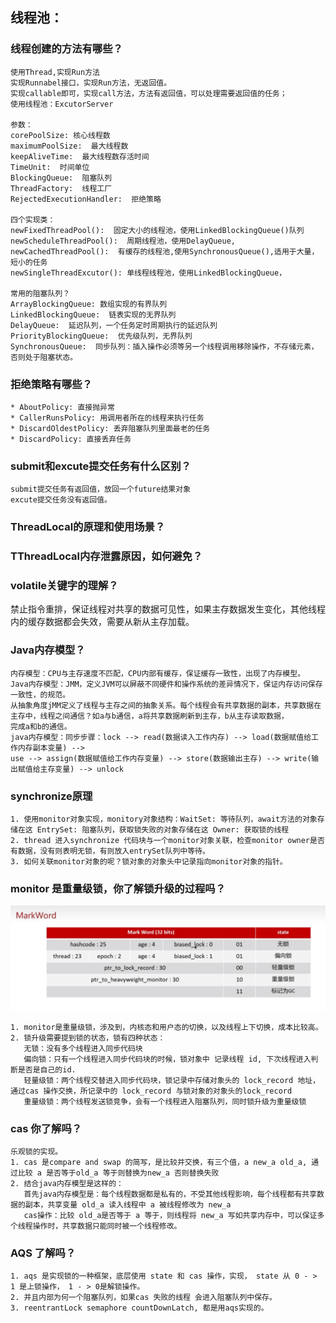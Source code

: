 ## 线程池：
### 线程创建的方法有哪些？
```text
使用Thread,实现Run方法
实现Runnabel接口，实现Run方法，无返回值。
实现callable即可，实现call方法，方法有返回值，可以处理需要返回值的任务；
使用线程池：ExcutorServer

参数：
corePoolSize: 核心线程数
maximumPoolSize:  最大线程数
keepAliveTime:  最大线程数存活时间
TimeUnit:  时间单位
BlockingQueue:  阻塞队列
ThreadFactory:  线程工厂
RejectedExecutionHandler:  拒绝策略

四个实现类：
newFixedThreadPool():  固定大小的线程池，使用LinkedBlockingQueue()队列
newScheduleThreadPool():  周期线程池，使用DelayQueue,
newCachedThreadPool():  有缓存的线程池,使用SynchronousQueue(),适用于大量，短小的任务
newSingleThreadExcutor(): 单线程线程池，使用LinkedBlockingQueue，

常用的阻塞队列？
ArrayBlockingQueue: 数组实现的有界队列  
LinkedBlockingQueue:  链表实现的无界队列  
DelayQueue:  延迟队列，一个任务定时周期执行的延迟队列
PriorityBlockingQueue:  优先级队列，无界队列   
SynchronousQueue:  同步队列：插入操作必须等另一个线程调用移除操作，不存储元素，否则处于阻塞状态。
```

### 拒绝策略有哪些？
```text
* AboutPolicy: 直接抛异常
* CallerRunsPolicy: 用调用者所在的线程来执行任务
* DiscardOldestPolicy: 丢弃阻塞队列里面最老的任务
* DiscardPolicy: 直接丢弃任务
```

### submit和excute提交任务有什么区别？
```text
submit提交任务有返回值，放回一个future结果对象  
excute提交任务没有返回值。
```

### ThreadLocal的原理和使用场景？


### TThreadLocal内存泄露原因，如何避免？



### volatile关键字的理解？
禁止指令重排，保证线程对共享的数据可见性，如果主存数据发生变化，其他线程内的缓存数据都会失效，需要从新从主存加载。


### Java内存模型？
```text
内存模型：CPU与主存速度不匹配，CPU内部有缓存，保证缓存一致性，出现了内存模型。
Java内存模型：JMM，定义JVM可以屏蔽不同硬件和操作系统的差异情况下，保证内存访问保存一致性，的规范。  
从抽象角度jMM定义了线程与主存之间的抽象关系。每个线程会有共享数据的副本，共享数据在主存中，线程之间通信？如a与b通信，a将共享数据刷新到主存，b从主存读取数据，
完成a和b的通信。  
java内存模型：同步步骤：lock --> read(数据读入工作内存) --> load(数据赋值给工作内存副本变量) -->   
use --> assign(数据赋值给工作内存变量) --> store(数据输出主存) --> write(输出赋值给主存变量) --> unlock  
```
### synchronize原理
```angular2html
1. 使用monitor对象实现，monitory对象结构：WaitSet: 等待队列，await方法的对象存储在这 EntrySet: 阻塞队列，获取锁失败的对象存储在这 Owner: 获取锁的线程
2. thread 进入synchronize 代码块与一个monitor对象关联，检查monitor owner是否有数据，没有则表明无锁，有则放入entrySet队列中等待。
3. 如何关联monitor对象的呢？锁对象的对象头中记录指向monitor对象的指针。
```

### monitor 是重量级锁，你了解锁升级的过程吗？
<img src="/images/obj.png">

```angular2html
1. monitor是重量级锁，涉及到，内核态和用户态的切换，以及线程上下切换，成本比较高。
2. 锁升级需要提到锁的状态，锁有四种状态：
   无锁：没有多个线程进入同步代码块
   偏向锁：只有一个线程进入同步代码块的时候，锁对象中 记录线程 id, 下次线程进入判断是否是自己的id.
   轻量级锁：两个线程交替进入同步代码块，锁记录中存储对象头的 lock_record 地址，通过cas 操作交换，所记录中的 lock_record 与锁对象的对象头的lock_record
   重量级锁：两个线程发送锁竞争，会有一个线程进入阻塞队列，同时锁升级为重量级锁
```

### cas 你了解吗？
```angular2html
乐观锁的实现。
1. cas 是compare and swap 的简写，是比较并交换，有三个值，a new_a old_a, 通过比较 a 是否等于old_a 等于则替换为new_a 否则替换失败
2. 结合java内存模型是这样的：
   首先java内存模型是：每个线程数据都是私有的，不受其他线程影响，每个线程都有共享数据的副本，共享变量 old_a 读入线程中 a 被线程修改为 new_a 
   cas操作：比较 old_a是否等于 a 等于，则线程将 new_a 写如共享内存中，可以保证多个线程操作时，共享数据只能同时被一个线程修改。
```

### AQS 了解吗？
```angular2html
1. aqs 是实现锁的一种框架，底层使用 state 和 cas 操作，实现， state 从 0 - > 1 是上锁操作， 1 - > 0是解锁操作。
2. 并且内部为何一个阻塞队列，如果cas 失败的线程 会进入阻塞队列中保存。
3. reentrantLock semaphore countDownLatch, 都是用aqs实现的。
```



